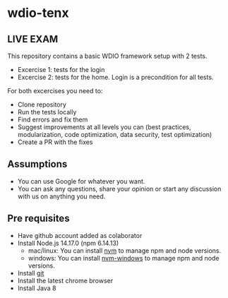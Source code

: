 # wdio-tenx
## LIVE EXAM

This repository contains a basic WDIO framework setup with 2 tests. 
* Excercise 1: tests for the login
* Excercise 2: tests for the home. Login is a precondition for all tests.

For both excercises you need to:

* Clone repository
* Run the tests locally
* Find errors and fix them
* Suggest improvements at all levels you can (best practices, modularization, code optimization, data security, test optimization)
* Create a PR with the fixes
## Assumptions
- You can use Google for whatever you want.
- You can ask any questions, share your opinion or start any discussion with us on anything you need.
## Pre requisites
* Have github account added as colaborator
* Install Node.js 14.17.0 (npm 6.14.13)
    * mac/linux: You can install [nvm](https://github.com/nvm-sh/nvm) to manage npm and node versions. 
    * windows: You can install [nvm-windows](https://github.com/coreybutler/nvm-windows) to manage npm and node versions.
* Install [git](https://git-scm.com/book/en/v2/Getting-Started-Installing-Git)
* Install the latest chrome browser
* Install Java 8



